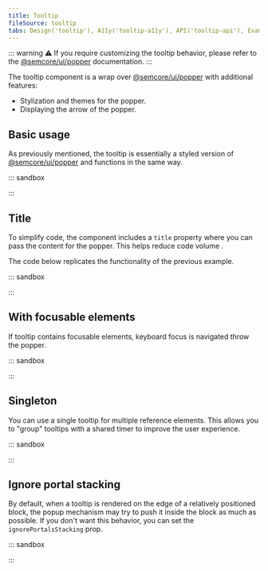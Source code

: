 ```yaml
---
title: Tooltip
fileSource: tooltip
tabs: Design('tooltip'), A11y('tooltip-a11y'), API('tooltip-api'), Example('tooltip-code'), Changelog('tooltip-changelog')
---
```


::: warning
:warning: If you require customizing the tooltip behavior, please refer to the [@semcore/ui/popper](/utils/popper/popper) documentation.
:::

The tooltip component is a wrap over [@semcore/ui/popper](/utils/popper/popper) with additional features:

- Stylization and themes for the popper.
- Displaying the arrow of the popper.

## Basic usage

As previously mentioned, the tooltip is essentially a styled version of [@semcore/ui/popper](/utils/popper/popper) and functions in the same way.

::: sandbox

<script lang="tsx">
  export Demo from './examples/basic_usage.tsx';
</script>

:::

## Title

To simplify code, the component includes a `title` property where you can pass the content for the popper. This helps reduce code volume .

The code below replicates the functionality of the previous example.

::: sandbox

<script lang="tsx">
  export Demo from './examples/title.tsx';
</script>

:::


## With focusable elements

If tooltip contains focusable elements, keyboard focus is navigated throw the popper.

::: sandbox

<script lang="tsx">
  export Demo from './examples/with_focusable_elements.tsx';
</script>

:::


## Singleton

You can use a single tooltip for multiple reference elements. This allows you to "group" tooltips with a shared timer to improve the user experience.

::: sandbox

<script lang="tsx">
  export Demo from './examples/singleton.tsx';
</script>

:::

## Ignore portal stacking

By default, when a tooltip is rendered on the edge of a relatively positioned block, the popup mechanism may try to push it inside the block as much as possible. If you don't want this behavior, you can set the `ignorePortalsStacking` prop.

::: sandbox

<script lang="tsx">
  export Demo from './examples/ignore_portal_stacking.tsx';
</script>

:::
